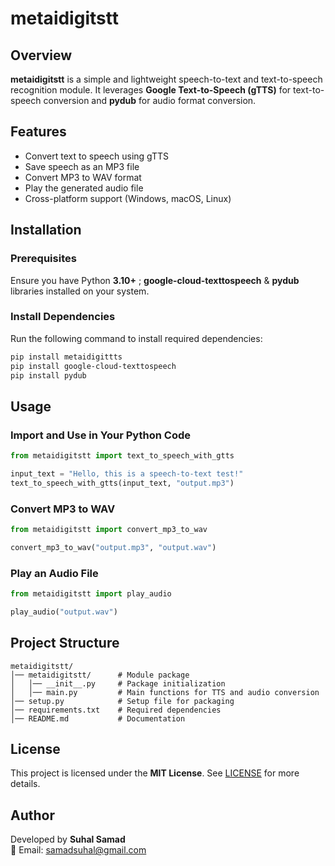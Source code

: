 # metaidigitstt

## Overview
**metaidigitstt** is a simple and lightweight speech-to-text and text-to-speech recognition module. It leverages **Google Text-to-Speech (gTTS)** for text-to-speech conversion and **pydub** for audio format conversion.

## Features
- Convert text to speech using gTTS
- Save speech as an MP3 file
- Convert MP3 to WAV format
- Play the generated audio file
- Cross-platform support (Windows, macOS, Linux)

## Installation

### Prerequisites
Ensure you have Python **3.10+** ; **google-cloud-texttospeech** & **pydub** libraries installed on your system.

### Install Dependencies
Run the following command to install required dependencies:
```sh
pip install metaidigittts
pip install google-cloud-texttospeech
pip install pydub
```

## Usage

### Import and Use in Your Python Code
```python
from metaidigitstt import text_to_speech_with_gtts

input_text = "Hello, this is a speech-to-text test!"
text_to_speech_with_gtts(input_text, "output.mp3")
```

### Convert MP3 to WAV
```python
from metaidigitstt import convert_mp3_to_wav

convert_mp3_to_wav("output.mp3", "output.wav")
```

### Play an Audio File
```python
from metaidigitstt import play_audio

play_audio("output.wav")
```

## Project Structure
```
metaidigitstt/
│── metaidigitstt/      # Module package
│   │── __init__.py     # Package initialization
│   │── main.py         # Main functions for TTS and audio conversion
│── setup.py            # Setup file for packaging
│── requirements.txt    # Required dependencies
│── README.md           # Documentation
```

## License
This project is licensed under the **MIT License**. See [LICENSE](LICENSE) for more details.

## Author
Developed by **Suhal Samad**  
📧 Email: samadsuhal@gmail.com

